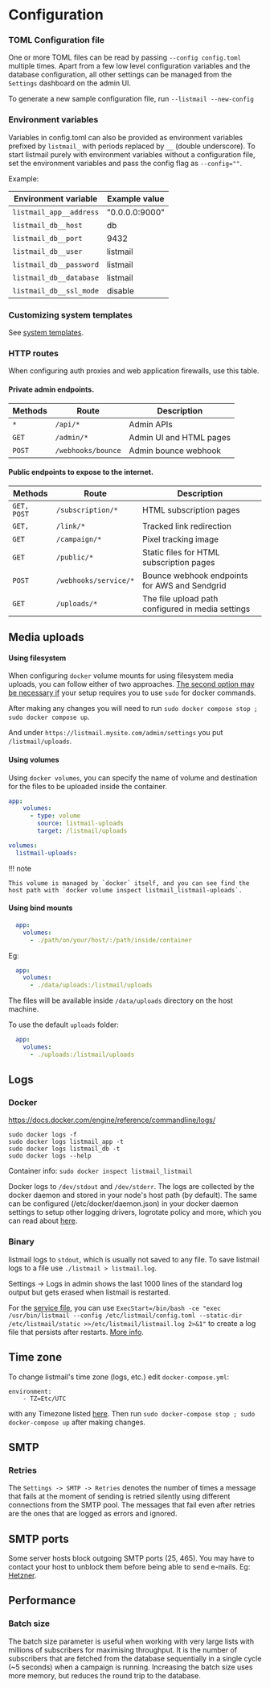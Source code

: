 # Configuration

### TOML Configuration file
One or more TOML files can be read by passing `--config config.toml` multiple times. Apart from a few low level configuration variables and the database configuration, all other settings can be managed from the `Settings` dashboard on the admin UI.

To generate a new sample configuration file, run `--listmail --new-config`

### Environment variables
Variables in config.toml can also be provided as environment variables prefixed by `listmail_` with periods replaced by `__` (double underscore). To start listmail purely with environment variables without a configuration file, set the environment variables and pass the config flag as `--config=""`.

Example:

| **Environment variable**       | Example value  |
| ------------------------------ | -------------- |
| `listmail_app__address`        | "0.0.0.0:9000" |
| `listmail_db__host`            | db             |
| `listmail_db__port`            | 9432           |
| `listmail_db__user`            | listmail       |
| `listmail_db__password`        | listmail       |
| `listmail_db__database`        | listmail       |
| `listmail_db__ssl_mode`        | disable        |


### Customizing system templates
See [system templates](templating.md#system-templates).


### HTTP routes
When configuring auth proxies and web application firewalls, use this table.

#### Private admin endpoints.

| Methods | Route              | Description             |
| ------- | ------------------ | ----------------------- |
| `*`     | `/api/*`           | Admin APIs              |
| `GET`   | `/admin/*`         | Admin UI and HTML pages |
| `POST`  | `/webhooks/bounce` | Admin bounce webhook    |


#### Public endpoints to expose to the internet.

| Methods     | Route                 | Description                                   |
| ----------- | --------------------- | --------------------------------------------- |
| `GET, POST` | `/subscription/*`     | HTML subscription pages                       |
| `GET, `     | `/link/*`             | Tracked link redirection                      |
| `GET`       | `/campaign/*`         | Pixel tracking image                          |
| `GET`       | `/public/*`           | Static files for HTML subscription pages      |
| `POST`      | `/webhooks/service/*` | Bounce webhook endpoints for AWS and Sendgrid |
| `GET`       | `/uploads/*`          | The file upload path configured in media settings |


## Media uploads

#### Using filesystem

When configuring `docker` volume mounts for using filesystem media uploads, you can follow either of two approaches. [The second option may be necessary if](https://github.com/knadh/listmail/issues/1169#issuecomment-1674475945) your setup requires you to use `sudo` for docker commands. 

After making any changes you will need to run `sudo docker compose stop ; sudo docker compose up`. 

And under `https://listmail.mysite.com/admin/settings` you put `/listmail/uploads`. 

#### Using volumes

Using `docker volumes`, you can specify the name of volume and destination for the files to be uploaded inside the container.


```yml
app:
    volumes:
      - type: volume
        source: listmail-uploads
        target: /listmail/uploads

volumes:
  listmail-uploads:
```

!!! note

    This volume is managed by `docker` itself, and you can see find the host path with `docker volume inspect listmail_listmail-uploads`.

#### Using bind mounts

```yml
  app:
    volumes:
      - ./path/on/your/host/:/path/inside/container
```
Eg:
```yml
  app:
    volumes:
      - ./data/uploads:/listmail/uploads
```
The files will be available inside `/data/uploads` directory on the host machine.

To use the default `uploads` folder:
```yml
  app:
    volumes:
      - ./uploads:/listmail/uploads
```

## Logs

### Docker

https://docs.docker.com/engine/reference/commandline/logs/
```
sudo docker logs -f
sudo docker logs listmail_app -t
sudo docker logs listmail_db -t
sudo docker logs --help
```
Container info: `sudo docker inspect listmail_listmail`

Docker logs to `/dev/stdout` and `/dev/stderr`. The logs are collected by the docker daemon and stored in your node's host path (by default). The same can be configured (/etc/docker/daemon.json) in your docker daemon settings to setup other logging drivers, logrotate policy and more, which you can read about [here](https://docs.docker.com/config/containers/logging/configure/).

### Binary

listmail logs to `stdout`, which is usually not saved to any file. To save listmail logs to a file use `./listmail > listmail.log`.

Settings -> Logs in admin shows the last 1000 lines of the standard log output but gets erased when listmail is restarted.

For the [service file](https://github.com/knadh/listmail/blob/master/listmail%40.service), you can use `ExecStart=/bin/bash -ce "exec /usr/bin/listmail --config /etc/listmail/config.toml --static-dir /etc/listmail/static >>/etc/listmail/listmail.log 2>&1"` to create a log file that persists after restarts. [More info](https://github.com/knadh/listmail/issues/1462#issuecomment-1868501606).


## Time zone

To change listmail's time zone (logs, etc.) edit `docker-compose.yml`:
```
environment:
    - TZ=Etc/UTC
```
with any Timezone listed [here](https://en.wikipedia.org/wiki/List_of_tz_database_time_zones). Then run `sudo docker-compose stop ; sudo docker-compose up` after making changes.

## SMTP

### Retries
The `Settings -> SMTP -> Retries` denotes the number of times a message that fails at the moment of sending is retried silently using different connections from the SMTP pool. The messages that fail even after retries are the ones that are logged as errors and ignored.

## SMTP ports
Some server hosts block outgoing SMTP ports (25, 465). You may have to contact your host to unblock them before being able to send e-mails. Eg: [Hetzner](https://docs.hetzner.com/cloud/servers/faq/#why-can-i-not-send-any-mails-from-my-server).


## Performance

### Batch size

The batch size parameter is useful when working with very large lists with millions of subscribers for maximising throughput. It is the number of subscribers that are fetched from the database sequentially in a single cycle (~5 seconds) when a campaign is running. Increasing the batch size uses more memory, but reduces the round trip to the database.
